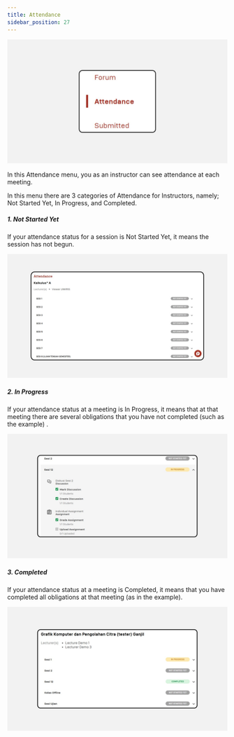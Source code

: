 ```yaml
---
title: Attendance
sidebar_position: 27
---
```

![](/img/degree-lecture-attendance-menu.jpg)

In this Attendance menu, you as an instructor can see attendance at each meeting.

In this menu there are 3 categories of Attendance for Instructors, namely; Not Started Yet, In Progress, and Completed.

##### 1. Not Started Yet

If your attendance status for a session is Not Started Yet, it means the session has not begun.

![](/img/degree-lecture-attendance-menu-2.jpg)

##### 2. In Progress

If your attendance status at a meeting is In Progress, it means that at that meeting there are several obligations that you have not completed (such as the example) .

![](/img/degree-lecture-attendance-menu-3.jpg)

##### 3. Completed

If your attendance status at a meeting is Completed, it means that you have completed all obligations at that meeting (as in the example).

![](/img/degree-lecture-attendance-menu-4.jpg)
